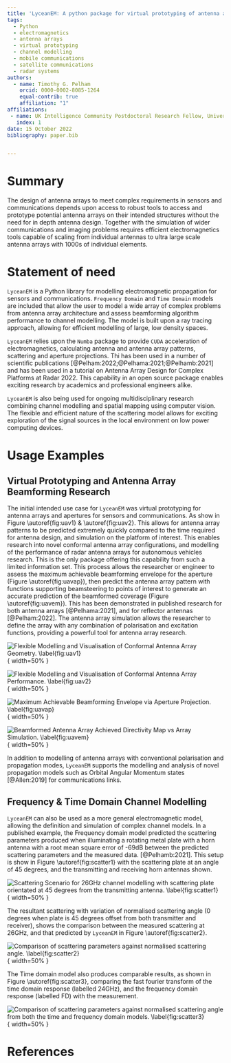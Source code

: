 ```yaml
---
title: 'LyceanEM: A python package for virtual prototyping of antenna arrays, time and frequency domain channel modelling'
tags:
  - Python
  - electromagnetics
  - antenna arrays
  - virtual prototyping
  - channel modelling
  - mobile communications
  - satellite communications
  - radar systems
authors:
  - name: Timothy G. Pelham
    orcid: 0000-0002-8085-1264
    equal-contrib: true
    affiliation: "1"
affiliations:
 - name: UK Intelligence Community Postdoctoral Research Fellow, University of Bristol, UK
   index: 1
date: 15 October 2022
bibliography: paper.bib


---
```


# Summary

The design of antenna arrays to meet complex requirements in sensors and communications depends upon access to 
robust tools to access and prototype potential antenna arrays on their intended structures without the need for 
in depth antenna design. Together with the simulation of wider communications and imaging problems requires efficient 
electromagnetics tools capable of scaling from individual antennas to ultra large scale antenna arrays with 1000s of 
individual elements. 

# Statement of need

`LyceanEM`  is a Python library for modelling electromagnetic propagation for sensors and communications. 
`Frequency Domain` and `Time Domain` models are included that allow the user to model a wide array of complex 
problems from antenna array architecture and assess beamforming algorithm performance to channel modelling. 
The model is built upon a ray tracing approach, allowing for efficient modelling of large, low density spaces.

`LyceanEM` relies upon the `Numba` package to provide `CUDA` acceleration of electromagnetics, calculating 
antenna and antenna array patterns, scattering and aperture projections. Thi has been used in a number of scientific 
publications [@Pelham:2022;@Pelhama:2021;@Pelhamb:2021] and has been used in a tutorial on Antenna Array Design for Complex 
Platforms at Radar 2022. This capability in an open source package enables exciting research by academics and professional engineers alike. 

`LyceanEM` is also being used for ongoing multidisciplinary research combining channel modelling and spatial mapping using
computer vision. The flexible and efficient nature of the scattering model allows for exciting exploration of the signal 
sources in the local environment on low power computing devices.  

# Usage Examples

## Virtual Prototyping and Antenna Array Beamforming Research

The initial intended use case for `LyceanEM` was virtual prototyping for antenna arrays and apertures for sensors and 
communications. As show in Figure \autoref{fig:uav1} & \autoref{fig:uav2}. This allows for antenna array patterns to be 
predicted extremely quickly compared to the time required for antenna design, and simulation on the platform of interest. 
This enables research into novel conformal antenna array configurations, and modelling of the performance of radar antenna 
arrays for autonomous vehicles research. This is the only package offering this capability from such a limited information set. 
This process allows the researcher or engineer to assess the maximum achievable beamforming envelope for the aperture 
(Figure \autoref{fig:uavap}), then predict the antenna array pattern with functions supporting beamsteering to points of 
interest to generate an accurate prediction of the beamformed coverage (Figure \autoref{fig:uavem}). This has been 
demonstrated in published research for both antenna arrays [@Pelhama:2021], and for reflector antennas [@Pelham:2022]. 
The antenna array simulation allows the researcher to define the array with any combination of polarisation and excitation 
functions, providing a powerful tool for antenna array research.

![Flexible Modelling and Visualisation of Conformal Antenna Array Geometry. \label{fig:uav1}](./_static/UAVArraywithPoints.png){ width=50% }

![Flexible Modelling and Visualisation of Conformal Antenna Array Performance. \label{fig:uav2}](./_static/open3d_results_rendering.png){ width=50% }

![Maximum Achievable Beamforming Envelope via Aperture Projection. \label{fig:uavap}](./auto_examples/images/sphx_glr_01_aperture_projection_001.png){ width=50% }

![Beamformed Antenna Array Achieved Directivity Map vs Array Simulation. \label{fig:uavem}](./auto_examples/images/sphx_glr_05_array_beamforming_001.png){ width=50% }

In addition to modelling of antenna arrays with conventional polarisation and propagation modes, `LyceanEM` supports the 
modelling and analysis of novel propagation models such as Orbital Angular Momentum states [@Allen:2019] for communications links. 

## Frequency & Time Domain Channel Modelling

`LyceanEM` can also be used as a more general electromagnetic model, allowing the definition and simulation of complex 
channel models. In a published example, the Frequency domain model predicted the scattering parameters produced when 
illuminating a rotating metal plate with a horn antenna with a root mean square error of -69dB between the predicted scattering parameters and the measured data. [@Pelhamb:2021]. 
This setup is show in Figure \autoref{fig:scatter1} with the scattering plate at an angle of 45 degrees, and the 
transmitting and receiving horn antennas shown.

![Scattering Scenario for 26GHz channel modelling with scattering plate orientated at 45 degrees from the transmitting antenna. \label{fig:scatter1}](./_static/03_frequency_domain_channel_model_picture_01.png){ width=50% }

The resultant scattering with variation of normalised scattering angle (0 degrees when plate is 45 degrees offset from both transmitter and receiver), shows the comparison between the measured scattering at 26GHz, and that predicted by `LyceanEM` in Figure \autoref{fig:scatter2}.

![Comparison of scattering parameters against normalised scattering angle. \label{fig:scatter2}](./_static/ReferenceReflectorComparisonNormalisedandModelShiftedp1d.png){ width=50% }

The Time domain model also produces comparable results, as shown in Figure \autoref{fig:scatter3}, comparing the fast fourier transform of the time domain response (labelled 24GHz), and the frequency domain response (labelled FD) with the measurement.

![Comparison of scattering parameters against normalised scattering angle from both the time and frequency domain models. \label{fig:scatter3}](./_static/timedomaincomparison.png){ width=50% }


# References